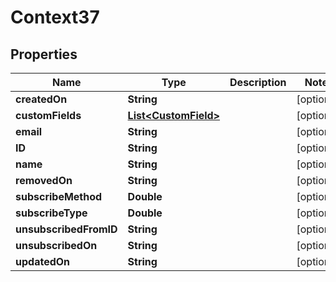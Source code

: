 
# Context37

## Properties
Name | Type | Description | Notes
------------ | ------------- | ------------- | -------------
**createdOn** | **String** |  |  [optional]
**customFields** | [**List&lt;CustomField&gt;**](CustomField.md) |  |  [optional]
**email** | **String** |  |  [optional]
**ID** | **String** |  |  [optional]
**name** | **String** |  |  [optional]
**removedOn** | **String** |  |  [optional]
**subscribeMethod** | **Double** |  |  [optional]
**subscribeType** | **Double** |  |  [optional]
**unsubscribedFromID** | **String** |  |  [optional]
**unsubscribedOn** | **String** |  |  [optional]
**updatedOn** | **String** |  |  [optional]



